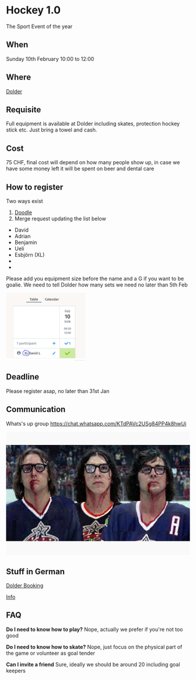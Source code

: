 # Hockey 1.0

The Sport Event of the year

## When
Sunday 10th February 10:00 to 12:00

## Where
[Dolder](https://www.doldersports.com/en/winter-front-page-en/ice-skating-rink/ "Title") 

## Requisite
Full equipment is available at Dolder including skates, protection hockey stick etc. Just bring a towel and cash.

## Cost
75 CHF, final cost will depend on how many people show up, in case we have some money left it will be spent on beer and dental care

## How to register
Two ways exist

1. [Doodle](https://doodle.com/poll/ttvskx8gsmmtswzr "Title")
2. Merge request updating the list below

* David
* Adrian
* Benjamin
* Ueli 
* Esbjörn (XL)
* 
* 


Please add you equipment size before the name and a G if you want to be goalie. We need to tell Dolder how many sets we need no later than 5th Feb

![Alt text](doodle.PNG)

## Deadline
Please register asap, no later than 31st Jan

## Communication
Whats's up group https://chat.whatsapp.com/KTdPAVc2USg84PP4k8hwUi

![Alt text](hanson.jpg)

## Stuff in German

[Dolder Booking](Booking.pdf)

[Info](Plauschhockey2018_19.pdf)


## FAQ

__Do I need to know how to play?__
Nope, actually we prefer if you're not too good

__Do I need to know how to skate?__
Nope, just focus on the physical part of the game or volunteer as goal tender

__Can I invite a friend__
Sure, ideally we should be around 20 including goal keepers

